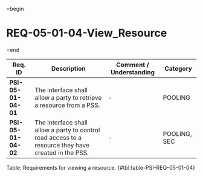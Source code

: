 =begin

# REQ-05-01-04-View_Resource

=end

| Req. ID                        | Description                         | Comment / Understanding                  | Category                       |
| ------------------------------ | ----------------------------------- | ---------------------------------------- | ------------------------------ |
| __PSI-05-01-04-01__ | The interface shall allow a party to retrieve a resource from a PSS.                                 | -                       | POOLING      |
| __PSI-05-01-04-02__ | The interface shall allow a party to control read access to a resource they have created in the PSS. | -                       | POOLING, SEC |

Table: Requirements for viewing a resource. {#tbl:table-PSI-REQ-05-01-04}
